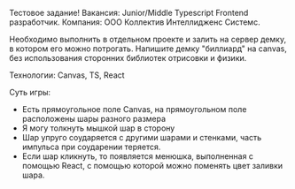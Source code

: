 Тестовое задание!
Вакансия: Junior/Middle Typescript Frontend разработчик.
Компания: ООО Коллектив Интеллидженс Системс.

Необходимо выполнить в отдельном проекте и залить на сервер демку, в котором его можно потрогать.
Напишите демку "биллиард" на canvas, без использования сторонних библиотек отрисовки и физики.

Технологии: Canvas, TS, React 

Суть игры: 
- Есть прямоугольное поле Canvas, на прямоугольном поле расположены шары разного размера
- Я могу толкнуть мышкой шар в сторону
- Шар упруго соударяется с другими шарами и стенками, часть импульса при соударении теряется. 
- Если шар кликнуть, то появляется менюшка, выполненная с помощью React, с помощью которой можно поменять цвет заливки шара. 
